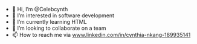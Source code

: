 - 👋 Hi, I’m @Celebcynth
- 👀 I’m interested in software development
- 🌱 I’m currently learning HTML
- 💞️ I’m looking to collaborate on a team
- 📫 How to reach me via www.linkedin.com/in/cynthia-nkang-189935141

<!---
Celebcynth/Celebcynth is a ✨ special ✨ repository because its `README.md` (this file) appears on your GitHub profile.
You can click the Preview link to take a look at your changes.
--->
